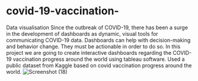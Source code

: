 # covid-19-vaccination-
Data  visualisation
Since the outbreak of COVID-19, there has been a surge in the development of dashboards as dynamic, visual tools for communicating COVID-19 data. Dashboards can help with decision-making and behavior change. They must be actionable in order to do so. In this project we are going to create interactive dashboards regarding the COVID-19 vaccination progress around the world using tableau software.
Used a public dataset from Kaggle based on  covid vaccination progress around the world.
![Screenshot (18)](https://user-images.githubusercontent.com/30523059/166096662-8166938c-78bf-4af7-9d6b-3e97329d3b2d.png)

